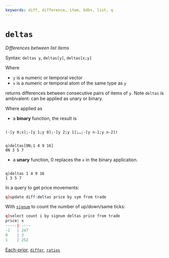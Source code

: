 ```yaml
---
keywords: diff, difference, item, kdb+, list, q
---
```


# `deltas`

_Differences between list items_


<!-- FIXME deprecate binary form? -->


Syntax: `deltas y`, `deltas[y]`, `deltas[x;y]` 

Where 

-   `y` is a numeric or temporal vector
-   `x` is a numeric or temporal atom of the same type as `y`

returns differences between consecutive pairs of items of `y`.
Note `deltas` is ambivalent: can be applied as unary or binary.

Where applied as 

- a **binary** function, the result is
<pre><code class="language-q">
(-[y 0;x];-[y 1;y 0];-[y 2;y 1];…;-[y n-1;y n-2])
</code></pre>
<pre><code class="language-q">
q)deltas[0N;1 4 9 16]
0N 3 5 7
</code></pre>

- a **unary** function, 0 replaces the `x` in the binary application. 
<pre><code class="language-q">
q)deltas 1 4 9 16
1 3 5 7
</code></pre>

In a query to get price movements:

```q
q)update diff:deltas price by sym from trade
```

With [`signum`](signum.md) to count the number of up/down/same ticks:

```q
q)select count i by signum deltas price from trade
price| x
-----| ----
-1   | 247
0    | 3
1    | 252
```

<i class="far fa-hand-point-right"></i> 
[Each-prior](distributors.md#each-prior), [`differ`](differ.md), [`ratios`](ratios.md)



